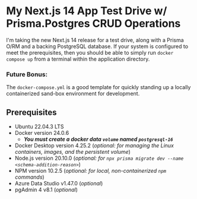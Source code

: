 # My Next.js 14 App Test Drive w/ Prisma.Postgres CRUD Operations
I'm taking the new Next.js 14 release for a test drive, along with a Prisma O/RM and a backing PostgreSQL database. If your system is configured to meet the prerequisites, then you should be able to simply run `docker compose up` from a terminal within the application directory.

### Future Bonus:
The `docker-compose.yml` is a good template for quickly standing up a locally containerized sand-box environment for development.

## Prerequisites
- Ubuntu 22.04.3 LTS
- Docker version 24.0.6
  - ***You must create a docker data `volume` named `postgresql-16`***
- Docker Desktop version 4.25.2 (*optional: for managing the Linux containers, images, and the persistent volume*)
- Node.js version 20.10.0 (*optional: for `npx prisma migrate dev --name <schema-addition-reason>`*)
- NPM version 10.2.5 (*optional: for local, non-containerized `npm` commands*)
- Azure Data Studio v1.47.0 (*optional*)
- pgAdmin 4 v8.1 (*optional*)
